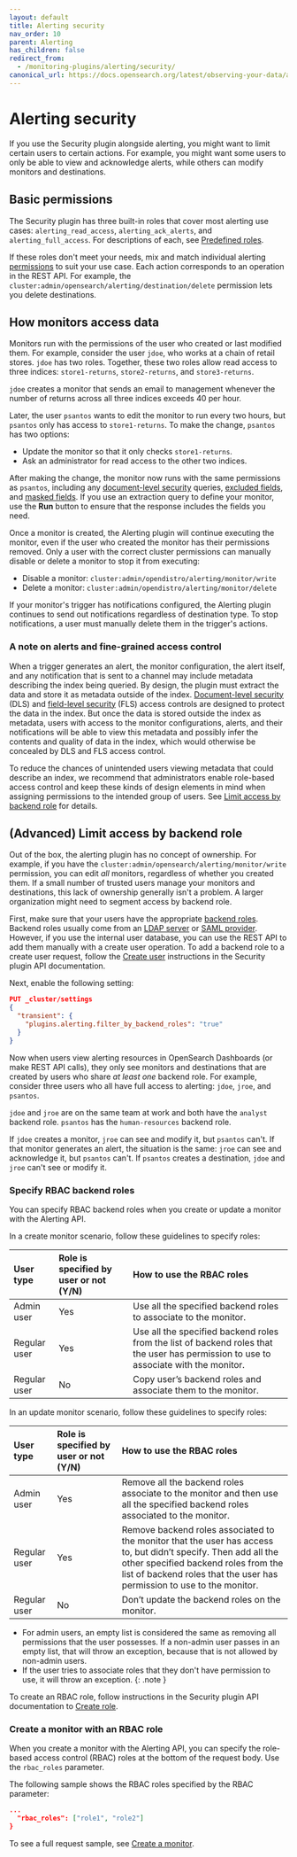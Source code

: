 ```yaml
---
layout: default
title: Alerting security
nav_order: 10
parent: Alerting
has_children: false
redirect_from:
  - /monitoring-plugins/alerting/security/
canonical_url: https://docs.opensearch.org/latest/observing-your-data/alerting/security/
---
```


# Alerting security

If you use the Security plugin alongside alerting, you might want to limit certain users to certain actions. For example, you might want some users to only be able to view and acknowledge alerts, while others can modify monitors and destinations.


## Basic permissions

The Security plugin has three built-in roles that cover most alerting use cases: `alerting_read_access`, `alerting_ack_alerts`, and `alerting_full_access`. For descriptions of each, see [Predefined roles]({{site.url}}{{site.baseurl}}/security/access-control/users-roles#predefined-roles).

If these roles don't meet your needs, mix and match individual alerting [permissions]({{site.url}}{{site.baseurl}}/security/access-control/permissions/) to suit your use case. Each action corresponds to an operation in the REST API. For example, the `cluster:admin/opensearch/alerting/destination/delete` permission lets you delete destinations.


## How monitors access data

Monitors run with the permissions of the user who created or last modified them. For example, consider the user `jdoe`, who works at a chain of retail stores. `jdoe` has two roles. Together, these two roles allow read access to three indices: `store1-returns`, `store2-returns`, and `store3-returns`.

`jdoe` creates a monitor that sends an email to management whenever the number of returns across all three indices exceeds 40 per hour.

Later, the user `psantos` wants to edit the monitor to run every two hours, but `psantos` only has access to `store1-returns`. To make the change, `psantos` has two options:

- Update the monitor so that it only checks `store1-returns`.
- Ask an administrator for read access to the other two indices.

After making the change, the monitor now runs with the same permissions as `psantos`, including any [document-level security]({{site.url}}{{site.baseurl}}/security/access-control/document-level-security/) queries, [excluded fields]({{site.url}}{{site.baseurl}}/security/access-control/field-level-security/), and [masked fields]({{site.url}}{{site.baseurl}}/security/access-control/field-masking/). If you use an extraction query to define your monitor, use the **Run** button to ensure that the response includes the fields you need.

Once a monitor is created, the Alerting plugin will continue executing the monitor, even if the user who created the monitor has their permissions removed. Only a user with the correct cluster permissions can manually disable or delete a monitor to stop it from executing:

- Disable a monitor: `cluster:admin/opendistro/alerting/monitor/write`
- Delete a monitor: `cluster:admin/opendistro/alerting/monitor/delete`

If your monitor's trigger has notifications configured, the Alerting plugin continues to send out notifications regardless of destination type. To stop notifications, a user must manually delete them in the trigger's actions.

### A note on alerts and fine-grained access control

When a trigger generates an alert, the monitor configuration, the alert itself, and any notification that is sent to a channel may include metadata describing the index being queried. By design, the plugin must extract the data and store it as metadata outside of the index. [Document-level security]({{site.url}}{{site.baseurl}}/security/access-control/document-level-security) (DLS) and [field-level security]({{site.url}}{{site.baseurl}}/security/access-control/field-level-security) (FLS) access controls are designed to protect the data in the index. But once the data is stored outside the index as metadata, users with access to the monitor configurations, alerts, and their notifications will be able to view this metadata and possibly infer the contents and quality of data in the index, which would otherwise be concealed by DLS and FLS access control.

To reduce the chances of unintended users viewing metadata that could describe an index, we recommend that administrators enable role-based access control and keep these kinds of design elements in mind when assigning permissions to the intended group of users. See [Limit access by backend role](#advanced-limit-access-by-backend-role) for details.

## (Advanced) Limit access by backend role

Out of the box, the alerting plugin has no concept of ownership. For example, if you have the `cluster:admin/opensearch/alerting/monitor/write` permission, you can edit *all* monitors, regardless of whether you created them. If a small number of trusted users manage your monitors and destinations, this lack of ownership generally isn't a problem. A larger organization might need to segment access by backend role.

First, make sure that your users have the appropriate [backend roles]({{site.url}}{{site.baseurl}}/security/access-control/index/). Backend roles usually come from an [LDAP server]({{site.url}}{{site.baseurl}}/security/configuration/ldap/) or [SAML provider]({{site.url}}{{site.baseurl}}/security/configuration/saml/). However, if you use the internal user database, you can use the REST API to add them manually with a create user operation. To add a backend role to a create user request, follow the [Create user]({{site.url}}{{site.baseurl}}/security/access-control/api#create-user) instructions in the Security plugin API documentation.

Next, enable the following setting:

```json
PUT _cluster/settings
{
  "transient": {
    "plugins.alerting.filter_by_backend_roles": "true"
  }
}
```

Now when users view alerting resources in OpenSearch Dashboards (or make REST API calls), they only see monitors and destinations that are created by users who share *at least one* backend role. For example, consider three users who all have full access to alerting: `jdoe`, `jroe`, and `psantos`.

`jdoe` and `jroe` are on the same team at work and both have the `analyst` backend role. `psantos` has the `human-resources` backend role.

If `jdoe` creates a monitor, `jroe` can see and modify it, but `psantos` can't. If that monitor generates an alert, the situation is the same: `jroe` can see and acknowledge it, but `psantos` can't. If `psantos` creates a destination, `jdoe` and `jroe` can't see or modify it.

<!-- ## (Advanced) Limit access by individual

If you only want users to be able to see and modify their own monitors and destinations, duplicate the `alerting_full_access` role and add the following [DLS query]({{site.url}}{{site.baseurl}}/security/access-control/document-level-security/) to it:

```json
{
  "bool": {
    "should": [{
      "match": {
        "monitor.created_by": "${user.name}"
      }
    }, {
      "match": {
        "destination.created_by": "${user.name}"
      }
    }]
  }
}
```

Then, use this new role for all alerting users. -->

### Specify RBAC backend roles

You can specify RBAC backend roles when you create or update a monitor with the Alerting API.

In a create monitor scenario, follow these guidelines to specify roles:

User type  | Role is specified by user or not (Y/N) | How to use the RBAC roles
:--- | :--- | :---
Admin user | Yes | Use all the specified backend roles to associate to the monitor.
Regular user | Yes | Use all the specified backend roles from the list of backend roles that the user has permission to use to associate with the monitor.
Regular user | No | Copy user’s backend roles and associate them to the monitor.

In an update monitor scenario, follow these guidelines to specify roles:

User type  | Role is specified by user or not (Y/N) | How to use the RBAC roles
:--- | :--- | :---
Admin user | Yes | Remove all the backend roles associate to the monitor and then use all the specified backend roles associated to the monitor.
Regular user | Yes | Remove backend roles associated to the monitor that the user has access to, but didn’t specify. Then add all the other specified backend roles from the list of backend roles that the user has permission to use to the monitor.
Regular user | No | Don’t update the backend roles on the monitor.

- For admin users, an empty list is considered the same as removing all permissions that the user possesses. If a non-admin user passes in an empty list, that will throw an exception, because that is not allowed by non-admin users.
- If the user tries to associate roles that they don't have permission to use, it will throw an exception.
{: .note }

To create an RBAC role, follow instructions in the Security plugin API documentation to [Create role]({{site.url}}{{site.baseurl}}/security/access-control/api#create-role).
### Create a monitor with an RBAC role

When you create a monitor with the Alerting API, you can specify the role-based access control (RBAC) roles at the bottom of the request body. Use the `rbac_roles` parameter.

The following sample shows the RBAC roles specified by the RBAC parameter:

```json
... 
  "rbac_roles": ["role1", "role2"]
}
```

To see a full request sample, see [Create a monitor]({{site.url}}{{site.baseurl}}/monitoring-plugins/alerting/api/#create-a-query-level-monitor).